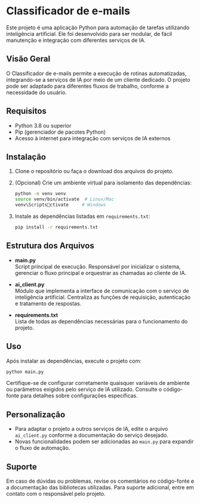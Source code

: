 # Classificador de e-mails

Este projeto é uma aplicação Python para automação de tarefas utilizando inteligência artificial. Ele foi desenvolvido para ser modular, de fácil manutenção e integração com diferentes serviços de IA.

## Visão Geral

O Classificador de e-mails permite a execução de rotinas automatizadas, integrando-se a serviços de IA por meio de um cliente dedicado. O projeto pode ser adaptado para diferentes fluxos de trabalho, conforme a necessidade do usuário.

## Requisitos

- Python 3.8 ou superior
- Pip (gerenciador de pacotes Python)
- Acesso à internet para integração com serviços de IA externos

## Instalação

1. Clone o repositório ou faça o download dos arquivos do projeto.
2. (Opcional) Crie um ambiente virtual para isolamento das dependências:

   ```bash
   python -m venv venv
   source venv/bin/activate  # Linux/Mac
   venv\Scriptsctivate     # Windows
   ```

3. Instale as dependências listadas em `requirements.txt`:

   ```bash
   pip install -r requirements.txt
   ```

## Estrutura dos Arquivos

- **main.py**  
  Script principal de execução. Responsável por inicializar o sistema, gerenciar o fluxo principal e orquestrar as chamadas ao cliente de IA.

- **ai_client.py**  
  Módulo que implementa a interface de comunicação com o serviço de inteligência artificial. Centraliza as funções de requisição, autenticação e tratamento de respostas.

- **requirements.txt**  
  Lista de todas as dependências necessárias para o funcionamento do projeto.

## Uso

Após instalar as dependências, execute o projeto com:

```bash
python main.py
```

Certifique-se de configurar corretamente quaisquer variáveis de ambiente ou parâmetros exigidos pelo serviço de IA utilizado. Consulte o código-fonte para detalhes sobre configurações específicas.

## Personalização

- Para adaptar o projeto a outros serviços de IA, edite o arquivo `ai_client.py` conforme a documentação do serviço desejado.
- Novas funcionalidades podem ser adicionadas ao `main.py` para expandir o fluxo de automação.

## Suporte

Em caso de dúvidas ou problemas, revise os comentários no código-fonte e a documentação das bibliotecas utilizadas. Para suporte adicional, entre em contato com o responsável pelo projeto.

